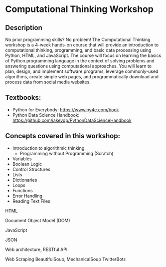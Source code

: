 # Computational Thinking Workshop

## Description
No prior programming skills?  No problem! The Computational Thinking workshop is a 4-week hands-on course that will provide an introduction to computational thinking, programming, and basic data processing using Python, HTML, and JavaScript. The course will focus on learning the basics of Python programming language in the context of solving problems and answering questions using computational approaches.  You will learn to  plan, design, and implement software programs, leverage commonly-used algorithms, create simple web pages, and programmatically download and process data from social media websites.

## Textbooks:
* Python for Everybody: https://www.py4e.com/book
* Python Data Science Handbook: https://github.com/jakevdp/PythonDataScienceHandbook


## Concepts covered in this workshop:  

* Introduction to algorithmic thinking
  * Programming without Programming (Scratch)
* Variables
* Boolean Logic
* Control Structures
* Lists
* Dictionaries
* Loops
* Functions
* Error Handling
* Reading Text Files


HTML


Document Object Model (DOM)


JavaScript


JSON


Web architecture, RESTful API


Web Scraping
BeautifulSoup, MechanicalSoup
TwitterBots



